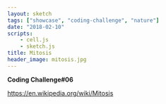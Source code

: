 ```yaml
---
layout: sketch
tags: ["showcase", "coding-challenge", "nature"]
date: "2018-02-10"
scripts: 
    - cell.js
    - sketch.js
title: Mitosis
header_image: mitosis.jpg
---
```


**Coding Challenge#06**

<https://en.wikipedia.org/wiki/Mitosis>